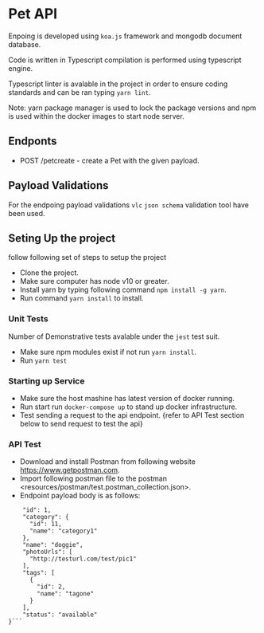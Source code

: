 # Pet API

Enpoing is developed using `koa.js` framework and mongodb document database.

Code is written in Typescript compilation is performed using typescript engine.

Typescript linter is avalable in the project in order to ensure coding standards and can be ran typing `yarn lint`.

Note: yarn package manager is used to lock the package versions and npm is used within the docker images to start node server.

## Endponts

* POST /petcreate - create a Pet with the given payload.

## Payload Validations

For the endpoing payload validations `vlc`  `json schema` validation tool have been used.

## Seting Up the project

follow following set of steps to setup the project

* Clone the project.
* Make sure computer has node v10 or greater.
* Install yarn by typing following command `npm install -g yarn`.
* Run command `yarn install` to install.

### Unit Tests

Number of Demonstrative tests avalable under the `jest` test suit.

* Make sure npm modules exist if not run `yarn install`.
* Run `yarn test`

### Starting up Service

* Make sure the host mashine has latest version of docker running.
* Run start run `docker-compose up` to stand up docker infrastructure.
* Test sending a request to the api endpoint. {refer to API Test section below to send request to test the api}

### API Test

* Download and install Postman from following website <https://www.getpostman.com>.
* Import following postman file to the postman <resources/postman/test.postman_collection.json>.
* Endpoint payload body is as follows:

```{
    "id": 1,
    "category": {
      "id": 11,
      "name": "category1"
    },
    "name": "doggie",
    "photoUrls": [
      "http://testurl.com/test/pic1"
    ],
    "tags": [
      {
        "id": 2,
        "name": "tagone"
      }
    ],
    "status": "available"
}```
